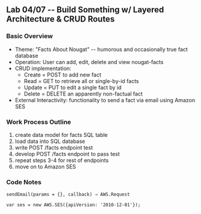 ## Lab 04/07 -- Build Something w/ Layered Architecture & CRUD Routes

### Basic Overview

- Theme: "Facts About Nougat" -- humorous and occasionally true fact database
- Operation: User can add, edit, delete and view nougat-facts
- CRUD implementation:
  - Create = POST to add new fact
  - Read = GET to retrieve all or single-by-id facts
  - Update = PUT to edit a single fact by id
  - Delete = DELETE an apparently non-factual fact
- External Interactivity: functionality to send a fact via email using Amazon SES

### Work Process Outline

1. create data model for facts SQL table
2. load data into SQL database
3. write POST /facts endpoint test
4. develop POST /facts endpoint to pass test
5. repeat steps 3-4 for rest of endpoints
6. move on to Amazon SES

### Code Notes

```
sendEmail(params = {}, callback) ⇒ AWS.Request
```

```
var ses = new AWS.SES({apiVersion: '2010-12-01'});
```
